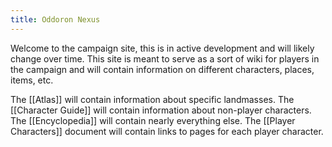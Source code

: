 ```yaml
---
title: Oddoron Nexus
---
```

Welcome to the campaign site, this is in active development and will likely change over time. This site is meant to serve as a sort of wiki for players in the campaign and will contain information on different characters, places, items, etc.

The [[Atlas]] will contain information about specific landmasses.
The [[Character Guide]] will contain information about non-player characters.
The [[Encyclopedia]] will contain nearly everything else.
The [[Player Characters]] document will contain links to pages for each player character.